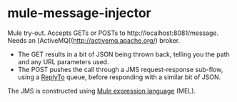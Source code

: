 mule-message-injector
=====================

Mule try-out.  Accepts GETs or POSTs to http://localhost:8081/message.  Needs an [ActiveMQ[(http://activemq.apache.org/) broker.

* The GET results in a bit of JSON being thrown back, telling you the path and any URL parameters used.
* The POST pushes the call through a JMS request-response sub-flow, using a [ReplyTo](http://activemq.apache.org/how-should-i-implement-request-response-with-jms.html) queue, before responding with a similar bit of JSON.

The JMS is constructed using [Mule expression language](http://www.mulesoft.org/documentation/display/current/Mule+Expression+Language+MEL) (MEL).
